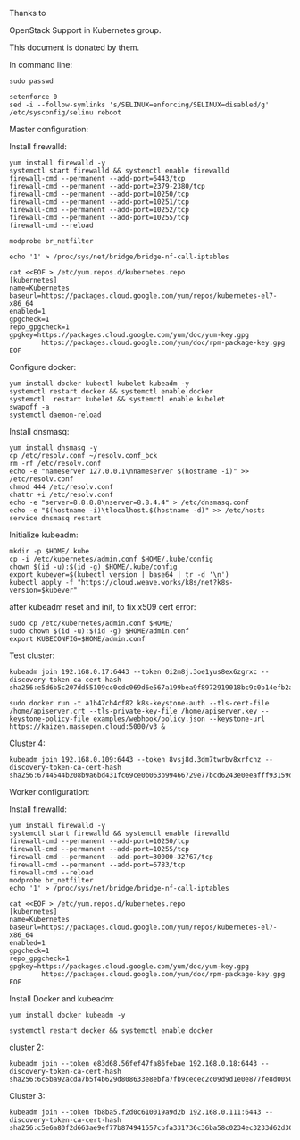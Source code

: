 Thanks to 

OpenStack Support in Kubernetes group.

This document is donated by them.


In command line:
	
	sudo passwd

	setenforce 0
	sed -i --follow-symlinks 's/SELINUX=enforcing/SELINUX=disabled/g' /etc/sysconfig/selinu reboot


Master configuration:

 Install firewalld: 

	yum install firewalld -y
	systemctl start firewalld && systemctl enable firewalld
	firewall-cmd --permanent --add-port=6443/tcp
	firewall-cmd --permanent --add-port=2379-2380/tcp
	firewall-cmd --permanent --add-port=10250/tcp
	firewall-cmd --permanent --add-port=10251/tcp
	firewall-cmd --permanent --add-port=10252/tcp
	firewall-cmd --permanent --add-port=10255/tcp
	firewall-cmd --reload

	modprobe br_netfilter

	echo '1' > /proc/sys/net/bridge/bridge-nf-call-iptables

	cat <<EOF > /etc/yum.repos.d/kubernetes.repo
	[kubernetes]
	name=Kubernetes
	baseurl=https://packages.cloud.google.com/yum/repos/kubernetes-el7-x86_64
	enabled=1
	gpgcheck=1
	repo_gpgcheck=1
	gpgkey=https://packages.cloud.google.com/yum/doc/yum-key.gpg
       		https://packages.cloud.google.com/yum/doc/rpm-package-key.gpg
	EOF

 Configure docker:

	yum install docker kubectl kubelet kubeadm -y
	systemctl restart docker && systemctl enable docker
	systemctl  restart kubelet && systemctl enable kubelet
	swapoff -a
	systemctl daemon-reload

 Install dnsmasq:
	
	yum install dnsmasq -y
	cp /etc/resolv.conf ~/resolv.conf_bck
	rm -rf /etc/resolv.conf
	echo -e "nameserver 127.0.0.1\nnameserver $(hostname -i)" >> /etc/resolv.conf
	chmod 444 /etc/resolv.conf
	chattr +i /etc/resolv.conf
	echo -e "server=8.8.8.8\nserver=8.8.4.4" > /etc/dnsmasq.conf
	echo -e "$(hostname -i)\tlocalhost.$(hostname -d)" >> /etc/hosts
	service dnsmasq restart

 Initialize kubeadm:
	
	mkdir -p $HOME/.kube
	cp -i /etc/kubernetes/admin.conf $HOME/.kube/config
	chown $(id -u):$(id -g) $HOME/.kube/config
	export kubever=$(kubectl version | base64 | tr -d '\n')
	kubectl apply -f "https://cloud.weave.works/k8s/net?k8s-version=$kubever"

 after kubeadm reset and init, to fix x509 cert error:

	sudo cp /etc/kubernetes/admin.conf $HOME/
	sudo chown $(id -u):$(id -g) $HOME/admin.conf
	export KUBECONFIG=$HOME/admin.conf

 Test cluster:
	
	kubeadm join 192.168.0.17:6443 --token 0i2m8j.3oe1yus8ex6zgrxc --discovery-token-ca-cert-hash sha256:e5d6b5c207dd55109cc0cdc069d6e567a199bea9f8972919018bc9c0b14efb2a

	sudo docker run -t a1b47cb4cf82 k8s-keystone-auth --tls-cert-file /home/apiserver.crt --tls-private-key-file /home/apiserver.key --keystone-policy-file examples/webhook/policy.json --keystone-url https://kaizen.massopen.cloud:5000/v3 &


 Cluster 4:

	kubeadm join 192.168.0.109:6443 --token 8vsj8d.3dm7twrbv8xrfchz --discovery-token-ca-cert-hash sha256:6744544b208b9a6bd431fc69ce0b063b99466729e77bcd6243e0eeafff93159d


Worker configuration:

 Install firewalld: 

	yum install firewalld -y
	systemctl start firewalld && systemctl enable firewalld
	firewall-cmd --permanent --add-port=10250/tcp
	firewall-cmd --permanent --add-port=10255/tcp
	firewall-cmd --permanent --add-port=30000-32767/tcp
	firewall-cmd --permanent --add-port=6783/tcp
	firewall-cmd --reload
	modprobe br_netfilter
	echo '1' > /proc/sys/net/bridge/bridge-nf-call-iptables

 	cat <<EOF > /etc/yum.repos.d/kubernetes.repo
	[kubernetes]
	name=Kubernetes
	baseurl=https://packages.cloud.google.com/yum/repos/kubernetes-el7-x86_64
	enabled=1
	gpgcheck=1
	repo_gpgcheck=1
	gpgkey=https://packages.cloud.google.com/yum/doc/yum-key.gpg
        	https://packages.cloud.google.com/yum/doc/rpm-package-key.gpg
	EOF
 
 Install Docker and kubeadm:
	
	yum install docker kubeadm -y

	systemctl restart docker && systemctl enable docker

 cluster 2:
	
	kubeadm join --token e83d68.56fef47fa86febae 192.168.0.18:6443 --discovery-token-ca-cert-hash sha256:6c5ba92acda7b5f4b629d808633e8ebfa7fb9cecec2c09d9d1e0e877fe8d0050

 Cluster 3:
	
	kubeadm join --token fb8ba5.f2d0c610019a9d2b 192.168.0.111:6443 --discovery-token-ca-cert-hash sha256:c5e6a80f2d663ae9ef77b874941557cbfa331736c36ba58c0234ec3233d62d30


	
